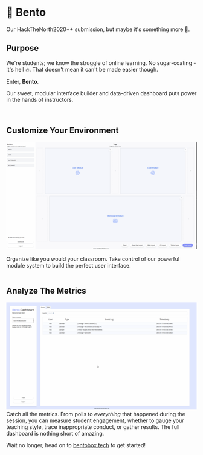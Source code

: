 # 🍱 Bento
Our HackTheNorth2020++ submission, but maybe it's something more 👀.

## Purpose
We're students; we know the struggle of online learning.
No sugar-coating - it's hell 🔥.
That doesn't mean it can't be made easier though.

Enter, **Bento**.

Our sweet, modular interface builder and data-driven dashboard puts power in the hands of instructors.

<br />

## Customize Your Environment
![bento box building demo](assets/bento-build.gif)

Organize like you would your classroom.
Take control of our powerful module system to build the perfect user interface.
<br />
<br />
## Analyze The Metrics
![bento box dashboard demo](assets/bento-dash.gif)
Catch all the metrics.
From polls to *everything* that happened during the session, you can measure student engagement, whether to gauge your teaching style, trace inappropriate conduct, or gather results.
The full dashboard is nothing short of amazing.

Wait no longer, head on to [bentobox.tech](https://bentobox.tech) to get started!
